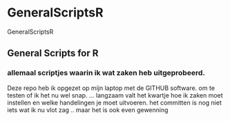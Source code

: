 GeneralScriptsR
===============

GeneralScriptsR

## General Scripts for R
### allemaal scriptjes waarin ik wat zaken heb uitgeprobeerd.
Deze repo heb ik opgezet op mijn laptop met de GITHUB software. om te testen of ik het nu wel snap.
... langzaam valt het kwartje hoe ik zaken moet instellen en welke handelingen je moet uitvoeren.
het committen is nog niet iets wat ik nu vlot zag .. maar het is ook even gewenning
